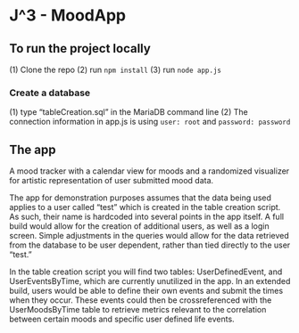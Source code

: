 # J^3 - MoodApp

## To run the project locally

(1) Clone the repo
(2) run `npm install`
(3) run `node app.js`

### Create a database
(1) type “tableCreation.sql” in the MariaDB command line
(2) The connection information in app.js is using `user: root` and `password: password`

## The app

A mood tracker with a calendar view for moods and a randomized visualizer for artistic representation of user submitted mood data.

The app for demonstration purposes assumes that the data being used applies to a user called “test” which is created in the table creation script.  As such, their name is hardcoded into several points in the app itself.  A full build would allow for the creation of additional users, as well as a login screen.  Simple adjustments in the queries would allow for the data retrieved from the database to be user dependent, rather than tied directly to the user “test.”

In the table creation script you will find two tables: UserDefinedEvent, and UserEventsByTime, which are currently unutilized in the app.  In an extended build, users would be able to define their own events and submit the times when they occur. These events could then be crossreferenced with the UserMoodsByTime table to retrieve metrics relevant to the correlation between certain moods and specific user defined life events.
